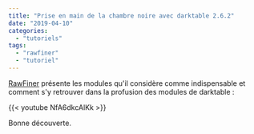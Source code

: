 ```yaml
---
title: "Prise en main de la chambre noire avec darktable 2.6.2"
date: "2019-04-10"
categories: 
  - "tutoriels"
tags: 
  - "rawfiner"
  - "tutoriel"
---
```


[RawFiner](https://www.youtube.com/channel/UCEz-0EYZTx03UdQszbL8xDA/videos) présente les modules qu'il considère comme indispensable et comment s'y retrouver dans la profusion des modules de darktable : 

{{< youtube NfA6dkcAlKk >}}

Bonne découverte.
